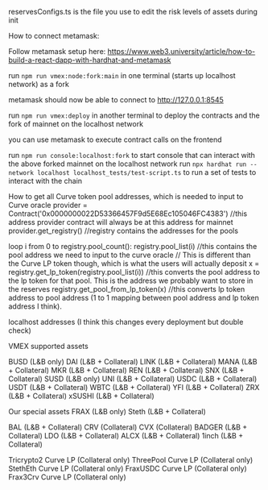 reservesConfigs.ts is the file you use to edit the risk levels of assets during init

How to connect metamask:

Follow metamask setup here: https://www.web3.university/article/how-to-build-a-react-dapp-with-hardhat-and-metamask

run `npm run vmex:node:fork:main` in one terminal (starts up localhost network) as a fork

metamask should now be able to connect to http://127.0.0.1:8545

run `npm run vmex:deploy` in another terminal to deploy the contracts and the fork of mainnet on the localhost network

you can use metamask to execute contract calls on the frontend

run `npm run console:localhost:fork` to start console that can interact with the above forked mainnet on the localhost network
run `npx hardhat run --network localhost localhost_tests/test-script.ts` to run a set of tests to interact with the chain

How to get all Curve token pool addresses, which is needed to input to Curve oracle
provider = Contract('0x0000000022D53366457F9d5E68Ec105046FC4383') //this address provider contract will always be at this address for mainnet
provider.get_registry() //registry contains the addresses for the pools

loop i from 0 to registry.pool_count():
registry.pool_list(i) //this contains the pool address we need to input to the curve oracle
// This is different than the Curve LP token though, which is what the users will actually deposit
x = registry.get_lp_token(registry.pool_list(i)) //this converts the pool address to the lp token for that pool. This is the address we probably want to store in the reserves
registry.get_pool_from_lp_token(x) //this converts lp token address to pool address (1 to 1 mapping between pool address and lp token address I think).

localhost addresses (I think this changes every deployment but double check)

VMEX supported assets

BUSD (L&B only)
DAI (L&B + Collateral)
LINK (L&B + Collateral)
MANA (L&B + Collateral)
MKR (L&B + Collateral)
REN (L&B + Collateral)
SNX (L&B + Collateral)
SUSD (L&B only)
UNI (L&B + Collateral)
USDC (L&B + Collateral)
USDT (L&B + Collateral)
WBTC (L&B + Collateral)
YFI (L&B + Collateral)
ZRX (L&B + Collateral)
xSUSHI (L&B + Collateral)

Our special assets
FRAX (L&B only)
Steth (L&B + Collateral)

BAL (L&B + Collateral)
CRV (Collateral)
CVX (Collateral)
BADGER (L&B + Collateral)
LDO (L&B + Collateral)
ALCX (L&B + Collateral)
1inch (L&B + Collateral)

Tricrypto2 Curve LP (Collateral only)
ThreePool Curve LP (Collateral only)
StethEth Curve LP (Collateral only)
FraxUSDC Curve LP (Collateral only)
Frax3Crv Curve LP (Collateral only)
